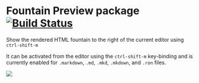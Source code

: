 # Fountain Preview package [![Build Status](https://travis-ci.org/atom/markdown-preview.svg?branch=master)](https://travis-ci.org/atom/markdown-preview)

Show the rendered HTML fountain to the right of the current editor using
`ctrl-shift-m`

It can be activated from the editor using the `ctrl-shift-m` key-binding and is
currently enabled for `.markdown`, `.md`, `.mkd`, `.mkdown`, and `.ron` files.

![](https://raw.github.com/jasonmeisel/markdown-preview/screen.png)
